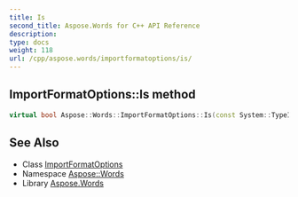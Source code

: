 ```yaml
---
title: Is
second_title: Aspose.Words for C++ API Reference
description: 
type: docs
weight: 118
url: /cpp/aspose.words/importformatoptions/is/
---
```

## ImportFormatOptions::Is method




```cpp
virtual bool Aspose::Words::ImportFormatOptions::Is(const System::TypeInfo &target) const override
```

## See Also

* Class [ImportFormatOptions](../)
* Namespace [Aspose::Words](../../)
* Library [Aspose.Words](../../../)
